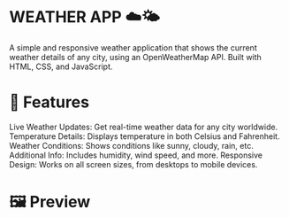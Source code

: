 # WEATHER APP ☁️🌤️

A simple and responsive weather application that shows the current weather details of any city, using an OpenWeatherMap API. Built with HTML, CSS, and JavaScript.

# 🚀 Features

Live Weather Updates: Get real-time weather data for any city worldwide.
Temperature Details: Displays temperature in both Celsius and Fahrenheit.
Weather Conditions: Shows conditions like sunny, cloudy, rain, etc.
Additional Info: Includes humidity, wind speed, and more.
Responsive Design: Works on all screen sizes, from desktops to mobile devices.

# 🖼 Preview
